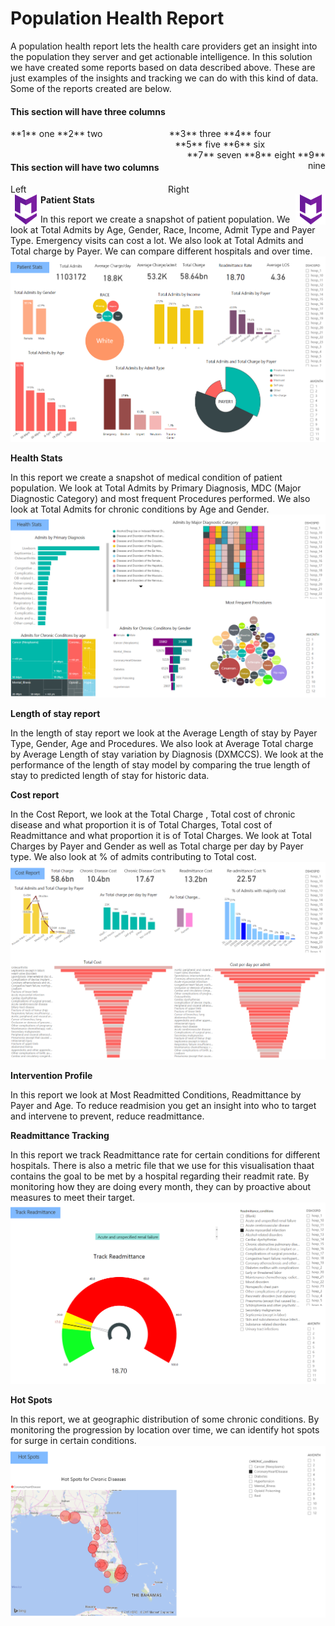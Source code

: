 # Population Health Report 

A population health report lets the health care providers get an insight into the population they server and get actionable intelligence. In this solution we have created some reports based on data described above. These are just examples of the insights and tracking we can do with this kind of data. Some of the reports created are below.  

<style>
.column-left{
  float: left;
  width: 33%;
  text-align: left;
}
.column-center{
  display: inline-block;
  width: 33%;
  text-align: center;
}
.column-right{
  float: right;
  width: 33%;
  text-align: right;
}
</style>

#### This section will have three columns
<div class="column-left">
**1** one  
**2** two  
</div>
<div class="column-center">
**3** three  
**4** four  
**5** five  
**6** six  
</div>
<div class="column-right">
**7** seven  
**8** eight  
**9** nine  
</div>

<style>
.column-left{
  float: left;
  width: 50%;
  text-align: left;
}
.column-right{
  float: right;
  width: 50%;
  text-align: right;
}
</style>

#### This section will have two columns

<div style="float:left; width:50%;">
Left  <!-- Set Div As your requirement -->
</div>
<div style="float:left; width:50%;">
Right  <!-- Set Div As your requirement -->
</div>

<img style="float: right;" src="https://github.com/adam-p/markdown-here/raw/master/src/common/images/icon48.png">
<img style="float: left;" src="https://github.com/adam-p/markdown-here/raw/master/src/common/images/icon48.png"

**Patient Stats**
 
In this report we create a snapshot of patient population. We look at Total Admits by Age, Gender, Race, Income, Admit Type and Payer Type. Emergency visits can cost a lot. We also look at Total Admits and Total charge by Payer. We can compare different hospitals and over time.
![Solution Diagram Picture](https://raw.githubusercontent.com/Azure/cortana-intelligence-population-health-management/master/ManualDeploymentGuide/media/pbi_PatientStats.PNG?token=AKE1nfE4Dc97-UK7mFOEAucMGXHr4bWWks5ZEsPCwA%3D%3D)


**Health Stats**

In this report we create a snapshot of medical condition of patient population. We look at Total Admits by Primary Diagnosis, MDC (Major Diagnostic Category) and most frequent Procedures performed. We also look at Total Admits for chronic conditions by Age and Gender.
![](https://raw.githubusercontent.com/Azure/cortana-intelligence-population-health-management/master/ManualDeploymentGuide/media/pbi_HealthStats.PNG?token=AKE1ne5sDT1RvOO9FsyvxKmVUkMbexFzks5ZEsPywA%3D%3D)

**Length of stay report**

In the length of stay report we look at the Average Length of stay by Payer Type, Gender, Age and Procedures. We also look at Average Total charge by Average Length of stay variation by Diagnosis (DXMCCS). We look at the performance of the length of stay model by comparing the true length of stay to predicted length of stay for historic data.

**Cost report**

In the Cost Report, we look at the Total Charge , Total cost of chronic disease and what proportion it is of Total Charges, Total cost of Readmittance and what proportion it is of Total Charges. We look at Total Charges by Payer and Gender as well as Total charge per day by Payer type. We also look at % of admits contributing to Total cost.
![](https://raw.githubusercontent.com/Azure/cortana-intelligence-population-health-management/master/ManualDeploymentGuide/media/pbi_CostReport.PNG?token=AKE1nQ9Oh6XBxhJfqmoDRbDS6pkBjSosks5ZEsQhwA%3D%3D)

**Intervention Profile**

In this report we look at Most Readmitted Conditions, Readmittance by Payer and Age. To reduce readmision you get an insight into who to target and intervene to prevent, reduce readmittance.

**Readmittance Tracking**

In this report we track Readmittance rate for certain conditions for different hospitals. There is also a metric file that we use for this visualisation thaat contains the goal to be met by a hospital regarding their readmit rate. By monitoring how they are doing every month, they can by proactive about measures to meet their target.
![](https://raw.githubusercontent.com/Azure/cortana-intelligence-population-health-management/master/ManualDeploymentGuide/media/pbi_ReadmittanceTracking.PNG?token=AKE1nYmgG2S41kFJ1KT99eGJ7_v5r9ikks5ZEsRIwA%3D%3D)

**Hot Spots**

In this report, we at geographic distribution of some chronic conditions. By monitoring the progression by location over time, we can identify hot spots for surge in certain conditions. 
![](https://raw.githubusercontent.com/Azure/cortana-intelligence-population-health-management/master/ManualDeploymentGuide/media/pbi_HotSpots.PNG?token=AKE1nQgOE15-xwSNAfmF_KpN6eS6jCDnks5ZEsRtwA%3D%3D)
